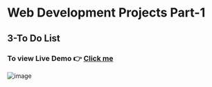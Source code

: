 # Web Development Projects Part-1

## 3-To Do List

### To view Live Demo 👉 [Click me](https://ashutosh-pmishra.github.io/Web-Development-Projects-Part-1/3-To_Do_List/)
![image](https://github.com/Ashutosh-PMishra/Web-Development-Projects-Part-1/blob/main/3-To_Do_List/preview.png)

